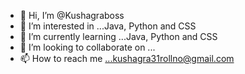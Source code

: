 - 👋 Hi, I’m @Kushagraboss
- 👀 I’m interested in ...Java, Python and CSS
- 🌱 I’m currently learning ...Java, Python and CSS
- 💞️ I’m looking to collaborate on ...
- 📫 How to reach me ...kushagra31rollno@gmail.com


<!---
Kushagraboss/Kushagraboss is a ✨ special ✨ repository because its `README.md` (this file) appears on your GitHub profile.
You can click the Preview link to take a look at your changes.
--->
